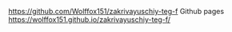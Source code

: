 https://github.com/Wolffox151/zakrivayuschiy-teg-f
Github pages https://wolffox151.github.io/zakrivayuschiy-teg-f/
